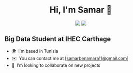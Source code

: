 <h1 align="center">Hi, I'm Samar 👋</h1>
<p align="center"><a href="https://www.linkedin.com/in/samar-ben-amara-4b7350204/"><img src="https://img.shields.io/badge/linkedin-%230177B5?style=flat&logo=linkedin&logoColor=white"/></a>
    <a href="https://www.instagram.com/samar.ben.amara/"><img src="https://img.shields.io/badge/instagram-%23E4415F?style=flat&logo=instagram&logoColor=white"/></a>
  </p>
  

Big Data Student at IHEC Carthage
-------------

* 🌍  I'm based in Tunisia
* ✉️  You can contact me at [samarbenamara11@gmail.com]
* 🤝  I’m looking to collaborate on new projects
  
